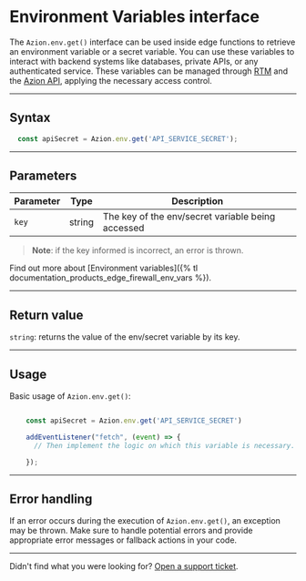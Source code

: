 # Environment Variables interface

The `Azion.env.get()` interface can be used inside edge functions to retrieve an environment variable or a secret variable. You can use these variables to interact with backend systems like databases, private APIs, or any authenticated service. These variables can be managed through [RTM]() and the [Azion API](), applying the necessary access control.

---

## Syntax

```javascript
  const apiSecret = Azion.env.get('API_SERVICE_SECRET');
```

---

## Parameters

| Parameter | Type | Description |
| - | - | - |
| `key` | string | The key of the env/secret variable being accessed |

> **Note**: if the key informed is incorrect, an error is thrown.

Find out more about [Environment variables]({% tl documentation_products_edge_firewall_env_vars %}).

---

## Return value

`string`: returns the value of the env/secret variable by its key.

---

## Usage

Basic usage of `Azion.env.get()`:

```javascript

    const apiSecret = Azion.env.get('API_SERVICE_SECRET')

    addEventListener("fetch", (event) => {
      // Then implement the logic on which this variable is necessary.

    });
```

---

## Error handling

If an error occurs during the execution of `Azion.env.get()`, an exception may be thrown. Make sure to handle potential errors and provide appropriate error messages or fallback actions in your code.

---

Didn't find what you were looking for? [Open a support ticket](https://tickets.azion.com/).
